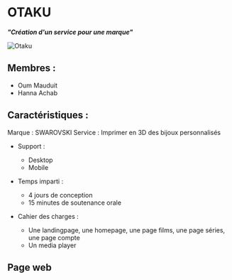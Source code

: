 # OTAKU

 ___"Création d'un service pour une marque"___
 
 ![Otaku](src/images/Gif/otaku.gif)

## Membres :

  - Oum Mauduit
  - Hanna Achab

  
## Caractéristiques :

Marque : SWAROVSKI
Service : Imprimer en 3D des bijoux personnalisés
  
- Support : 
  - Desktop
  - Mobile

- Temps imparti : 
  - 4 jours de conception
  - 15 minutes de soutenance orale
  
- Cahier des charges :
  - Une landingpage, une homepage, une page films, une page séries, une page compte
  - Un media player

## Page web 
